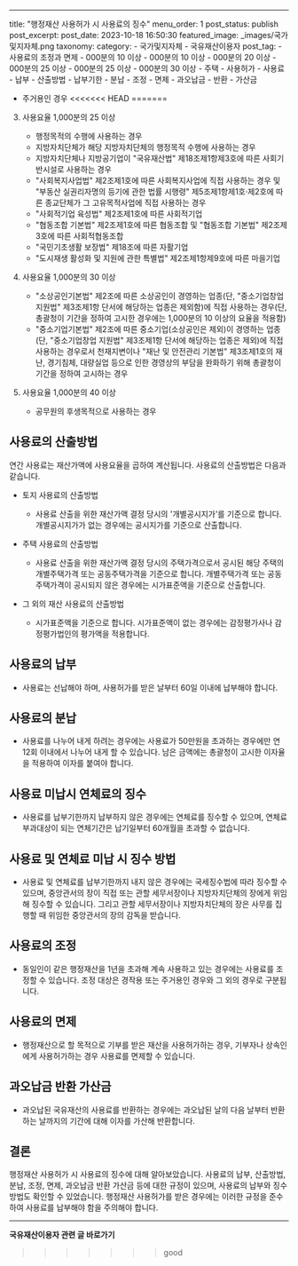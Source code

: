 ---
title: "행정재산 사용허가 시 사용료의 징수"
menu_order: 1
post_status: publish
post_excerpt: 
post_date: 2023-10-18 16:50:30
featured_image: _images/국가및지자체.png
taxonomy:
    category:
        - 국가및지자체
        - 국유재산이용자
    post_tag:
        -  사용료의 조정과 면제
        - 000분의 10 이상
        - 000분의 10 이상
        - 000분의 20 이상
        - 000분의 25 이상
        - 000분의 25 이상
        - 000분의 30 이상
        -  주택
        -  사용허가
        -  사용료
        -  납부
        -  산출방법
        -  납부기한
        -  분납
        -  조정
        -  면제
        -  과오납금
        -  반환
        -  가산금
   - 주거용인 경우
<<<<<<< HEAD
=======

3. 사용요율 1,000분의 25 이상
   - 행정목적의 수행에 사용하는 경우
   - 지방자치단체가 해당 지방자치단체의 행정목적 수행에 사용하는 경우
   - 지방자치단체나 지방공기업이 "국유재산법" 제18조제1항제3호에 따른 사회기반시설로 사용하는 경우
   - "사회복지사업법" 제2조제1호에 따른 사회복지사업에 직접 사용하는 경우 및 "부동산 실권리자명의 등기에 관한 법률 시행령" 제5조제1항제1호·제2호에 따른 종교단체가 그 고유목적사업에 직접 사용하는 경우
   - "사회적기업 육성법" 제2조제1호에 따른 사회적기업
   - "협동조합 기본법" 제2조제1호에 따른 협동조합 및 "협동조합 기본법" 제2조제3호에 따른 사회적협동조합
   - "국민기초생활 보장법" 제18조에 따른 자활기업
   - "도시재생 활성화 및 지원에 관한 특별법" 제2조제1항제9호에 따른 마을기업

4. 사용요율 1,000분의 30 이상
   - "소상공인기본법" 제2조에 따른 소상공인이 경영하는 업종(단, "중소기업창업 지원법" 제3조제1항 단서에 해당하는 업종은 제외함)에 직접 사용하는 경우(단, 총괄청이 기간을 정하여 고시한 경우에는 1,000분의 10 이상의 요율을 적용함)
   - "중소기업기본법" 제2조에 따른 중소기업(소상공인은 제외)이 경영하는 업종(단, "중소기업창업 지원법" 제3조제1항 단서에 해당하는 업종은 제외)에 직접 사용하는 경우로서 천재지변이나 "재난 및 안전관리 기본법" 제3조제1호의 재난, 경기침체, 대량실업 등으로 인한 경영상의 부담을 완화하기 위해 총괄청이 기간을 정하여 고시하는 경우

5. 사용요율 1,000분의 40 이상
   - 공무원의 후생목적으로 사용하는 경우

## 사용료의 산출방법

연간 사용료는 재산가액에 사용요율을 곱하여 계산됩니다. 사용료의 산출방법은 다음과 같습니다.

- 토지 사용료의 산출방법
  - 사용료 산출을 위한 재산가액 결정 당시의 '개별공시지가'를 기준으로 합니다. 개별공시지가가 없는 경우에는 공시지가를 기준으로 산출합니다.

- 주택 사용료의 산출방법
  - 사용료 산출을 위한 재산가액 결정 당시의 주택가격으로서 공시된 해당 주택의 개별주택가격 또는 공동주택가격을 기준으로 합니다. 개별주택가격 또는 공동주택가격이 공시되지 않은 경우에는 시가표준액을 기준으로 산출합니다.

- 그 외의 재산 사용료의 산출방법
  - 시가표준액을 기준으로 합니다. 시가표준액이 없는 경우에는 감정평가사나 감정평가법인의 평가액을 적용합니다.

## 사용료의 납부

- 사용료는 선납해야 하며, 사용허가를 받은 날부터 60일 이내에 납부해야 합니다.

## 사용료의 분납

- 사용료를 나누어 내게 하려는 경우에는 사용료가 50만원을 초과하는 경우에만 연 12회 이내에서 나누어 내게 할 수 있습니다. 남은 금액에는 총괄청이 고시한 이자율을 적용하여 이자를 붙여야 합니다.

## 사용료 미납시 연체료의 징수

- 사용료를 납부기한까지 납부하지 않은 경우에는 연체료를 징수할 수 있으며, 연체료 부과대상이 되는 연체기간은 납기일부터 60개월을 초과할 수 없습니다.

## 사용료 및 연체료 미납 시 징수 방법

- 사용료 및 연체료를 납부기한까지 내지 않은 경우에는 국세징수법에 따라 징수할 수 있으며, 중앙관서의 장이 직접 또는 관할 세무서장이나 지방자치단체의 장에게 위임해 징수할 수 있습니다. 그리고 관할 세무서장이나 지방자치단체의 장은 사무를 집행할 때 위임한 중앙관서의 장의 감독을 받습니다.

## 사용료의 조정

- 동일인이 같은 행정재산을 1년을 초과해 계속 사용하고 있는 경우에는 사용료를 조정할 수 있습니다. 조정 대상은 경작용 또는 주거용인 경우와 그 외의 경우로 구분됩니다.

## 사용료의 면제

- 행정재산으로 할 목적으로 기부를 받은 재산을 사용허가하는 경우, 기부자나 상속인에게 사용허가하는 경우 사용료를 면제할 수 있습니다.

## 과오납금 반환 가산금

- 과오납된 국유재산의 사용료를 반환하는 경우에는 과오납된 날의 다음 날부터 반환하는 날까지의 기간에 대해 이자를 가산해 반환합니다.

## 결론

행정재산 사용허가 시 사용료의 징수에 대해 알아보았습니다. 사용료의 납부, 산출방법, 분납, 조정, 면제, 과오납금 반환 가산금 등에 대한 규정이 있으며, 사용료의 납부와 징수 방법도 확인할 수 있었습니다. 행정재산 사용허가를 받은 경우에는 이러한 규정을 준수하여 사용료를 납부해야 함을 주의해야 합니다.


<!-- wp:separator -->
<hr class="wp-block-separator has-alpha-channel-opacity"/>
<!-- /wp:separator -->

<!-- wp:group {"backgroundColor":"base","layout":{"type":"constrained"}} -->
<div class="wp-block-group has-base-background-color has-background"><!-- wp:paragraph {"align":"center","fontSize":"large"} -->
<p class="has-text-align-center has-large-font-size"><strong>국유재산이용자 관련 글 바로가기</strong></p>
<!-- /wp:paragraph -->


<!-- wp:latest-posts
{"categories":[{"id":7404,"count":19,"description":"","link":"https://uknowlaw.com/category/%ea%b5%ad%ec%9c%a0%ec%9e%ac%ec%82%b0%ec%9d%b4%ec%9a%a9%ec%9e%90/","name":"국유재산이용자","slug":"국유재산이용자","taxonomy":"category","parent":0,"meta":[],"_links":{"self":[{"href":"https://uknowlaw.com/wp-json/wp/v2/categories/7404"}],"collection":[{"href":"https://uknowlaw.com/wp-json/wp/v2/categories"}],"about":[{"href":"https://uknowlaw.com/wp-json/wp/v2/taxonomies/category"}],"wp:post_type":[{"href":"https://uknowlaw.com/wp-json/wp/v2/posts?categories=7404"}],"curies":[{"name":"wp","href":"https://api.w.org/{rel}","templated":true}]}}],"postsToShow":100,"excerptLength":28,"postLayout":"grid","columns":2,"featuredImageAlign":"left","featuredImageSizeSlug":"large","fontSize":"medium"} /--></div>
<!-- /wp:group -->
>>>>>>> good
